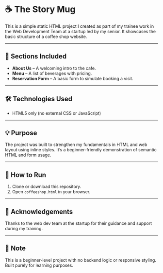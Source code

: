 # ☕ The Story Mug

This is a simple static HTML project I created as part of my trainee work in the Web Development Team at a startup led by my senior. It showcases the basic structure of a coffee shop website.

---

## 📄 Sections Included

- **About Us** – A welcoming intro to the cafe.
- **Menu** – A list of beverages with pricing.
- **Reservation Form** – A basic form to simulate booking a visit.

---

## 🛠️ Technologies Used

- HTML5 only (no external CSS or JavaScript)

---

## 💡 Purpose

The project was built to strengthen my fundamentals in HTML and web layout using inline styles. It’s a beginner-friendly demonstration of semantic HTML and form usage.

---

## 🚀 How to Run

1. Clone or download this repository.
2. Open `coffeeshop.html` in your browser.

---

## 📝 Acknowledgements

Thanks to the web dev team at the startup for their guidance and support during my training.

---

## 📌 Note

This is a beginner-level project with no backend logic or responsive styling. Built purely for learning purposes.
